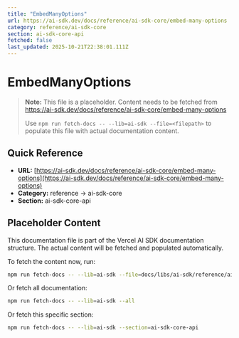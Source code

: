 ```yaml
---
title: "EmbedManyOptions"
url: https://ai-sdk.dev/docs/reference/ai-sdk-core/embed-many-options
category: reference/ai-sdk-core
section: ai-sdk-core-api
fetched: false
last_updated: 2025-10-21T22:38:01.111Z
---
```


# EmbedManyOptions

> **Note:** This file is a placeholder. Content needs to be fetched from https://ai-sdk.dev/docs/reference/ai-sdk-core/embed-many-options
>
> Use `npm run fetch-docs -- --lib=ai-sdk --file=<filepath>` to populate this file with actual documentation content.

## Quick Reference

- **URL:** [https://ai-sdk.dev/docs/reference/ai-sdk-core/embed-many-options](https://ai-sdk.dev/docs/reference/ai-sdk-core/embed-many-options)
- **Category:** reference → ai-sdk-core
- **Section:** ai-sdk-core-api

## Placeholder Content

This documentation file is part of the Vercel AI SDK documentation structure.
The actual content will be fetched and populated automatically.

To fetch the content now, run:

```bash
npm run fetch-docs -- --lib=ai-sdk --file=docs/libs/ai-sdk/reference/ai-sdk-core/embed-many-options.md
```

Or fetch all documentation:

```bash
npm run fetch-docs -- --lib=ai-sdk --all
```

Or fetch this specific section:

```bash
npm run fetch-docs -- --lib=ai-sdk --section=ai-sdk-core-api
```
